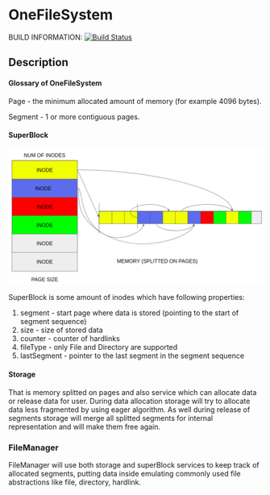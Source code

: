# OneFileSystem

BUILD INFORMATION:
[![Build Status](https://travis-ci.com/ALEXSSS/OneFileSystem.svg?branch=master)](https://travis-ci.com/ALEXSSS/OneFileSystem)

## Description

#### Glossary of OneFileSystem

Page - the minimum allocated amount of memory (for example 4096 bytes).

Segment - 1 or more contiguous pages.

#### SuperBlock
![GitHub Logo](./doc/superblock.png)

SuperBlock is some amount of inodes which have following properties:

1) segment - start page where data is stored (pointing to the start of segment sequence)
2) size - size of stored data
3) counter - counter of hardlinks
4) fileType - only File and Directory are supported
5) lastSegment - pointer to the last segment in the segment sequence

#### Storage

That is memory splitted on pages and also service which can allocate data or release data for user. During data allocation storage will 
try to allocate data less fragmented by using eager algorithm. As well during release of segments storage will merge all 
splitted segments for internal representation and will make them free again.
 
### FileManager

FileManager will use both storage and superBlock services to keep track of allocated segments, putting data inside emulating
commonly used file abstractions like file, directory, hardlink.

